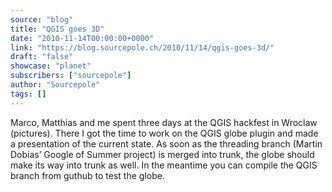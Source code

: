 ```yaml
---
source: "blog"
title: "QGIS goes 3D"
date: "2010-11-14T00:00:00+0000"
link: "https://blog.sourcepole.ch/2010/11/14/qgis-goes-3d/"
draft: "false"
showcase: "planet"
subscribers: ["sourcepole"]
author: "Sourcepole"
tags: []
---
```


Marco, Matthias and me spent three days at the QGIS hackfest in Wroclaw (pictures). There I got the time to work on the QGIS globe plugin and made a presentation of the current state.
As soon as the threading branch (Martin Dobias&rsquo; Google of Summer project) is merged into trunk, the globe should make its way into trunk as well. In the meantime you can compile the QGIS branch from guthub to test the globe.
